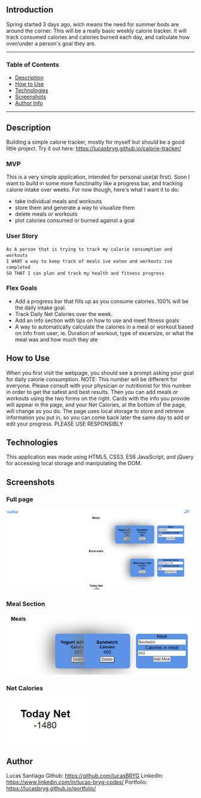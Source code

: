 ## Introduction
Spring started 3 days ago, wich means the need for summer bods are around the corner. This will be a really basic weekly calorie tracker. It will track consumed calories and calories burned each day, and calculate how over/under a person's goal they are.

---

### Table of Contents

- [Description](#description)
- [How to Use](#how-to-use)
- [Technologies](#technologies)
- [Screenshots](#screenshots)
- [Author Info](#author-info)

---

## Description
Building a simple calorie tracker, mostly for myself but should be a good little project. Try it out here: https://lucasbryg.github.io/calorie-tracker/

### MVP
This is a very simple application, intended for personal use(at first). Soon I want to build in some more functinality like a progress bar, and tracking calorie intake over weeks. For now though, here's what I want it to do:
 - take individual meals and workouts
 - store them and generate a way to visualize them
 - delete meals or workouts
 - plot calories consumed or burned against a goal

### User Story
```
As A person that is trying to track my calorie consumption and workouts
I WANT a way to keep track of meals ive eaten and workouts ive completed
SO THAT I can plan and track my health and fitness progress
```

### Flex Goals
 - Add a progress bar that fills up as you consume calories. 100% will be the daily intake goal.
 - Track Daily Net Calories over the week.
 - Add an info section with tips on how to use and meet fitness goals
 - A way to automatically calculate the calories in a meal or workout based on info from user; ie. Duration of workout, type of excersize, or what the meal was and how much they ate

## How to Use
When you first visit the webpage, you should see a prompt asking your goal for daily calorie consumption. NOTE: This number will be different for everyone. Please consult with your physician or nutritionist for this number in order to get the safest and best results.
Then you can add meals or workouts using the two forms on the right. Cards with the info you provide will appear in the page, and your Net Calories, at the bottom of the page, will change as you do. The page uses local storage to store and retrieve information you put in, so you can come back later the same day to add or edit your progress.
PLEASE USE RESPONSIBLY

## Technologies
This application was made using HTML5, CSS3, ES6 JavaScript, and jQuery for accessing local storage and manipulating the DOM.

## Screenshots
### Full page
![Full page view of application](https://github.com/lucasBRYG/calorie-tracker/blob/main/assets/images/Screenshot%202021-06-07%20130224.png)

### Meal Section
![View of meal section](https://github.com/lucasBRYG/calorie-tracker/blob/main/assets/images/Screenshot%202021-06-07%20130139.png)

### Net Calories
![View of net calories tracker](https://github.com/lucasBRYG/calorie-tracker/blob/main/assets/images/Screenshot%202021-06-07%20130245.png)

## Author
 Lucas Santiago
 Github: https://github.com/lucasBRYG
 LinkedIn: https://www.linkedin.com/in/lucas-bryg-codes/
 Portfolio: https://lucasbryg.github.io/portfolio/
